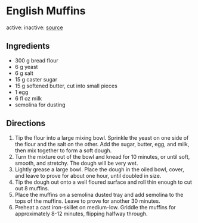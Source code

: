 # English Muffins
active: 
inactive: 
[source](https://www.bbc.co.uk/food/recipes/english_muffins_56640)
## Ingredients
* 300 g bread flour
* 6 g yeast
* 6 g salt
* 15 g caster sugar
* 15 g softened butter, cut into small pieces
* 1 egg
* 6 fl oz milk
* semolina for dusting
## Directions
1. Tip the flour into a large mixing bowl. Sprinkle the yeast on one side of the flour and the salt on the other. Add the sugar, butter, egg, and milk, then mix together to form a soft dough.
2. Turn the mixture out of the bowl and knead for 10 minutes, or until soft, smooth, and stretchy. The dough will be very wet.
3. Lightly grease a large bowl. Place the dough in the oiled bowl, cover, and leave to prove for about one hour, until doubled in size.
4. Tip the dough out onto a well floured surface and roll thin enough to cut out 8 muffins.
5. Place the muffins on a semolina dusted tray and add semolina to the tops of the muffins. Leave to prove for another 30 minutes.
6. Preheat a cast iron-skillet on medium-low. Griddle the muffins for approximately 8-12 minutes, flipping halfway through.
